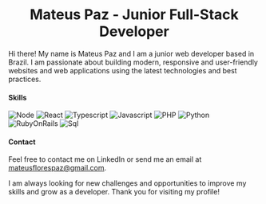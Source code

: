 <h1 align="center"> Mateus Paz - Junior Full-Stack Developer </h1>

Hi there! My name is Mateus Paz and I am a junior web developer based in Brazil. I am passionate about building modern, responsive and user-friendly     websites and web applications using the latest technologies and best practices.

#### Skills
![Node](https://img.shields.io/badge/node-black?style=for-the-badge&logo=nodedotjs)
![React](https://img.shields.io/badge/react-black?style=for-the-badge&logo=react)
![Typescript](https://img.shields.io/badge/typescript-black?style=for-the-badge&logo=typescript)
![Javascript](https://img.shields.io/badge/javascript-black?style=for-the-badge&logo=javascript)
![PHP](https://img.shields.io/badge/php-black?style=for-the-badge&logo=php)
![Python](https://img.shields.io/badge/python-black?style=for-the-badge&logo=python)
![RubyOnRails](https://img.shields.io/badge/rubyonrails-black?style=for-the-badge&logo=ruby)
![Sql](https://img.shields.io/badge/sql-black?style=for-the-badge&logo=mysql)

#### Contact

Feel free to contact me on LinkedIn or send me an email at mateusflorespaz@gmail.com.

I am always looking for new challenges and opportunities to improve my skills and grow as a developer. Thank you for visiting my profile!
